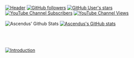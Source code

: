 [![Header](https://i.ibb.co/m9FWC2p/untitled-9.png)](https://github.com/Ascendus)
[![GitHub followers](https://img.shields.io/github/followers/Ascendus?logo=Github&style=for-the-badge&label=GitHub%20Followers)](https://github.com/Ascendus)
[![GitHub User's stars](https://img.shields.io/github/stars/Ascendus?logo=Github&style=for-the-badge&label=GitHub%20Stars)](https://github.com/Ascendus)
[![YouTube Channel Subscribers](https://img.shields.io/youtube/channel/subscribers/UCqXKI12KoP2wMKiykZslUmw?label=YouTube%20Subscribers&logo=YouTube&style=for-the-badge)](https://www.youtube.com/channel/UCqXKI12KoP2wMKiykZslUmw)
[![YouTube Channel Views](https://img.shields.io/youtube/channel/views/UCqXKI12KoP2wMKiykZslUmw?label=YouTube%20Views&logo=YouTube&style=for-the-badge)](https://www.youtube.com/channel/UCqXKI12KoP2wMKiykZslUmw)
<br>
<br>
![Ascendus' Github Stats](https://i.ibb.co/QpW1Jv7/untitled-5.png)
[![Ascendus's GitHub stats](https://github-readme-stats.vercel.app/api?username=Ascendus)](https://github.com/Ascendus)
<br>
<br>
<br>
<br>
<br>
[![Introduction](https://i.ibb.co/XbtRdbs/untitled-2.png)](https://github.com/Ascendus)
<br>
<br>

